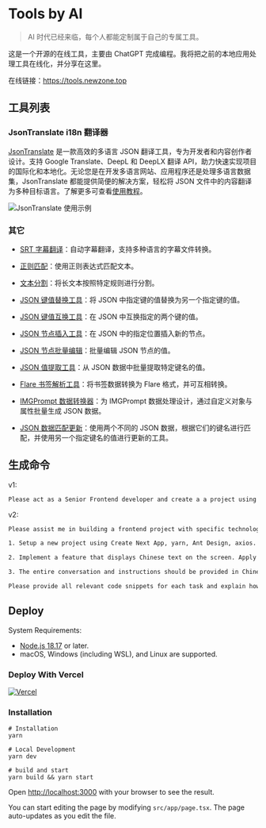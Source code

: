 # Tools by AI

> AI 时代已经来临，每个人都能定制属于自己的专属工具。

这是一个开源的在线工具，主要由 ChatGPT 完成编程。我将把之前的本地应用处理工具在线化，并分享在这里。

在线链接：<https://tools.newzone.top>

## 工具列表

### JsonTranslate i18n 翻译器

[JsonTranslate](https://tools.newzone.top/json-translate) 是一款高效的多语言 JSON 翻译工具，专为开发者和内容创作者设计。支持 Google Translate、DeepL 和 DeepLX 翻译 API，助力快速实现项目的国际化和本地化。无论您是在开发多语言网站、应用程序还是处理多语言数据集，JsonTranslate 都能提供简便的解决方案，轻松将 JSON 文件中的内容翻译为多种目标语言。了解更多可查看[使用教程](https://newzone.top/apps/devdocs/json-translate.html)。

![](https://img.newzone.top/2023-12-18-16-09-04.gif?imageMogr2/format/webp "JsonTranslate 使用示例")

### 其它

- [SRT 字幕翻译](https://tools.newzone.top/sublabel-translator)：自动字幕翻译，支持多种语言的字幕文件转换。

- [正则匹配](https://tools.newzone.top/regex-matcher)：使用正则表达式匹配文本。

- [文本分割](https://tools.newzone.top/text-splitter)：将长文本按照特定规则进行分割。

- [JSON 键值替换工具](https://tools.newzone.top/json-value-transformer)：将 JSON 中指定键的值替换为另一个指定键的值。

- [JSON 键值互换工具](https://tools.newzone.top/json-value-swapper)：在 JSON 中互换指定的两个键的值。

- [JSON 节点插入工具](https://tools.newzone.top/json-node-inserter)：在 JSON 中的指定位置插入新的节点。

- [JSON 节点批量编辑](https://tools.newzone.top/json-node-edit)：批量编辑 JSON 节点的值。

- [JSON 值提取工具](https://tools.newzone.top/json-value-extractor)：从 JSON 数据中批量提取特定键名的值。

- [Flare 书签解析工具](https://tools.newzone.top/data-parser/flare)：将书签数据转换为 Flare 格式，并可互相转换。

- [IMGPrompt 数据转换器](https://tools.newzone.top/data-parser/img-prompt)：为 IMGPrompt 数据处理设计，通过自定义对象与属性批量生成 JSON 数据。

- [JSON 数据匹配更新](https://tools.newzone.top/json-match-update)：使用两个不同的 JSON 数据，根据它们的键名进行匹配，并使用另一个指定键名的值进行更新的工具。

## 生成命令

v1:

```bash
Please act as a Senior Frontend developer and create a a project using Create Next App, yarn, Ant Design, axios. In this project, implement a feature that displays Chinese text on the screen. Apply styling using Ant Design. Please provide all relevant code snippets for each task and explain how they work. Your first task is [项目要求]
```

v2:

```bash
Please assist me in building a frontend project with specific technologies and features. Your expertise as a Senior Frontend Developer will be appreciated. Here are the detailed tasks:

1. Setup a new project using Create Next App, yarn, Ant Design, axios.

2. Implement a feature that displays Chinese text on the screen. Apply styling using Ant Design.

3. The entire conversation and instructions should be provided in Chinese.

Please provide all relevant code snippets for each task and explain how they work. Your first task is [项目要求]
```

## Deploy

System Requirements:

- [Node.js 18.17](https://nodejs.org/) or later.
- macOS, Windows (including WSL), and Linux are supported.

### Deploy With Vercel

[![Vercel](https://vercel.com/button)](https://vercel.com/new/clone?repository-url=https%3A%2F%2Fgithub.com%2Frockbenben%2Ftools-by-ai%2Ftree%2Fmain)

### Installation

```shell
# Installation
yarn

# Local Development
yarn dev

# build and start
yarn build && yarn start
```

Open [http://localhost:3000](http://localhost:3000) with your browser to see the result.

You can start editing the page by modifying `src/app/page.tsx`. The page auto-updates as you edit the file.
